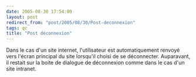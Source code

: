 ```yaml
---
date: 2005-08-30 17:54:00
layout: post
redirect_from: "post/2005/08/30/Post-deconnexion"
tags: qc
title: "Post déconnexion"
---
```


Dans le cas d'un site internet, l'utilisateur est automatiquement renvoyé
vers l'écran principal du site lorsqu'il choisi de se déconnecter. Auparavant,
il restait sur la boite de dialogue de déconnexion comme dans le cas d'un site
intranet.
